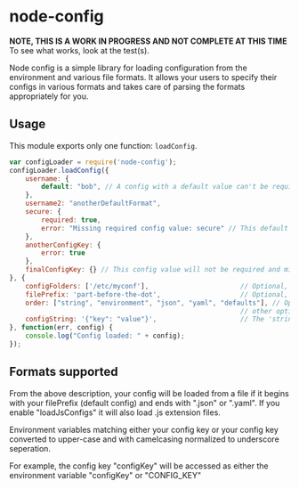 # node-config

**NOTE, THIS IS A WORK IN PROGRESS AND NOT COMPLETE AT THIS TIME**
To see what works, look at the test(s).

Node config is a simple library for loading configuration from the environment
and various file formats. It allows your users to specify their configs in
various formats and takes care of parsing the formats appropriately for you.

## Usage

This module exports only one function: `loadConfig`.

```javascript
var configLoader = require('node-config');
configLoader.loadConfig({
	username: {
		default: "bob", // A config with a default value can't be required
	},
	username2: "anotherDefaultFormat",
	secure: {
		required: true,
		error: "Missing required config value: secure" // This default message will be printed if you put error: true. This can only be used on required keys
	},
	anotherConfigKey: {
		error: true
	},
	finalConfigKey: {} // This config value will not be required and might not be in the object returned
}, {
	configFolders: ['/etc/myconf'],                       // Optional, defaults to working directory and then process base directory
	filePrefix: 'part-before-the-dot',                    // Optional, defaults to config
	order: ["string", "environment", "json", "yaml", "defaults"], // Optional, defaults to the value shown left; earlier values will override later values
	                                                      // other options include "js" to load from a .js file
	configString: '{"key": "value"}',                     // The 'string' source above.
}, function(err, config) {
	console.log("Config loaded: " + config);
});
```

## Formats supported

From the above description, your config will be loaded from a file if it begins
with your filePrefix (default config) and ends with ".json" or ".yaml". If you
enable "loadJsConfigs" it will also load .js extension files.

Environment variables matching either your config key or your config key
converted to upper-case and with camelcasing normalized to underscore
seperation.

For example, the config key "configKey" will be accessed as either the
environment variable "configKey" or "CONFIG\_KEY"
